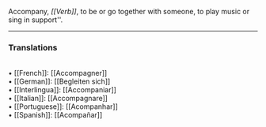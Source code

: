 Accompany, <i>[[Verb]]</i>, to be or go together with someone, to play music or sing in support''. 
<HR> <P> <H3>Translations</H3>
<BR>• [[French]]: [[Accompagner]]
<BR>• [[German]]: [[Begleiten sich]]
<BR>• [[Interlingua]]: [[Accompaniar]]
<BR>• [[Italian]]: [[Accompagnare]]
<BR>• [[Portuguese]]: [[Acompanhar]]
<BR>• [[Spanish]]: [[Acompañar]]
<BR>